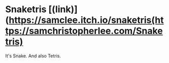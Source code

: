 # Snaketris [(link)](https://samclee.itch.io/snaketris(https://samchristopherlee.com/Snaketris)
It's Snake. And also Tetris.
